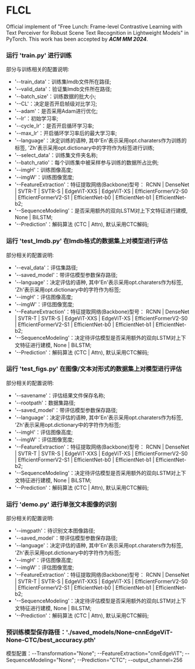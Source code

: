 # FLCL
Official implement of "Free Lunch: Frame-level Contrastive Learning with Text Perceiver for Robust Scene Text Recognition in Lightweight Models" in PyTorch. This work has been accepted by ***ACM MM 2024***.

### 运行 'train.py' 进行训练
部分与训练相关的配置说明:
- '--train_data'：训练集lmdb文件所在路径;
- '--valid_data'：验证集lmdb文件所在路径;
- '--batch_size'：训练数据的批大小;
- '--CL'：决定是否开启帧级对比学习;
- '--adam'：是否采用Adam进行优化;
- '--lr'：初始学习率;
- '--cycle_lr'：是否开启循环学习率;
- '--max_lr'：开启循环学习率后的最大学习率;
- '--language'：决定训练的语种, 其中'En'表示采用opt.charaters作为训练的标签, 'Zh'表示采用opt.dictionary中的字符作为标签进行训练;
- '--select_data'：训练集文件夹名称;
- '--batch_ratio'：每个训练集中被采样参与训练的数据所占比例;
- '--imgH'：训练图像高度;
- '--imgW'：训练图像宽度;
- '--FeatureExtraction'：特征提取网络(Backbone)型号：
   RCNN | DenseNet | SVTR-T | SVTR-S | EdgeViT-XXS | EdgeViT-XS | EfficientFormerV2-S0 | EfficientFormerV2-S1 | EfficientNet-b0 | EfficientNet-b1 | EfficientNet-b2;
- '--SequenceModeling'：是否采用额外的双向LSTM对上下文特征进行建模, None | BiLSTM;
- '--Prediction'：解码算法 (CTC | Attn), 默认采用CTC解码;

### 运行 'test_lmdb.py' 在lmdb格式的数据集上对模型进行评估
部分相关的配置说明:
- '--eval_data'：评估集路径;
- '--saved_model'：带评估模型参数保存路径;
- '--language'：决定评估的语种, 其中'En'表示采用opt.charaters作为标签, 'Zh'表示采用opt.dictionary中的字符作为标签;
- '--imgH'：评估图像高度;
- '--imgW'：评估图像宽度;
- '--FeatureExtraction'：特征提取网络(Backbone)型号：
   RCNN | DenseNet | SVTR-T | SVTR-S | EdgeViT-XXS | EdgeViT-XS | EfficientFormerV2-S0 | EfficientFormerV2-S1 | EfficientNet-b0 | EfficientNet-b1 | EfficientNet-b2;
- '--SequenceModeling'：决定待评估模型是否采用额外的双向LSTM对上下文特征进行建模, None | BiLSTM;
- '--Prediction'：解码算法 (CTC | Attn), 默认采用CTC解码;

### 运行 'test_figs.py' 在图像/文本对形式的数据集上对模型进行评估
部分相关的配置说明:
- '--savename'：评估结果文件保存名称;
- '--rootpath'：数据集路径;
- '--saved_model'：带评估模型参数保存路径;
- '--language'：决定评估的语种, 其中'En'表示采用opt.charaters作为标签, 'Zh'表示采用opt.dictionary中的字符作为标签;
- '--imgH'：评估图像高度;
- '--imgW'：评估图像宽度;
- '--FeatureExtraction'：特征提取网络(Backbone)型号：
   RCNN | DenseNet | SVTR-T | SVTR-S | EdgeViT-XXS | EdgeViT-XS | EfficientFormerV2-S0 | EfficientFormerV2-S1 | EfficientNet-b0 | EfficientNet-b1 | EfficientNet-b2;
- '--SequenceModeling'：决定待评估模型是否采用额外的双向LSTM对上下文特征进行建模, None | BiLSTM;
- '--Prediction'：解码算法 (CTC | Attn), 默认采用CTC解码;

### 运行 'demo.py' 进行单张文本图像的识别
部分相关的配置说明:
- '--imgpath'：待识别文本图像路径;
- '--saved_model'：带评估模型参数保存路径; 
- '--language'：决定评估的语种, 其中'En'表示采用opt.charaters作为标签, 'Zh'表示采用opt.dictionary中的字符作为标签;
- '--imgH'：评估图像高度;
- '--imgW'：评估图像宽度;
- '--FeatureExtraction'：特征提取网络(Backbone)型号：
   RCNN | DenseNet | SVTR-T | SVTR-S | EdgeViT-XXS | EdgeViT-XS | EfficientFormerV2-S0 | EfficientFormerV2-S1 | EfficientNet-b0 | EfficientNet-b1 | EfficientNet-b2;
- '--SequenceModeling'：决定待评估模型是否采用额外的双向LSTM对上下文特征进行建模, None | BiLSTM;
- '--Prediction'：解码算法 (CTC | Attn), 默认采用CTC解码;

### 预训练模型保存路径：'./saved_models/None-cnnEdgeViT-None-CTC/best_accuracy.pth'
模型配置：--Transformation="None"; --FeatureExtraction="cnnEdgeViT"; --SequenceModeling="None"; --Prediction="CTC"; --output_channel=256
